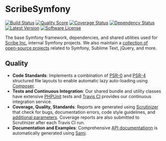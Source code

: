 # ScribeSymfony

[![Build Status](https://img.shields.io/travis/scribenet/ScribeSymfony/master.svg?style=flat-square)](https://travis-ci.org/scribenet/ScribeSymfony)
[![Quality Score](http://img.shields.io/scrutinizer/g/scribenet/ScribeSymfony/master.svg?style=flat-square)](https://scrutinizer-ci.com/g/scribenet/ScribeSymfony/)
[![Coverage Status](http://img.shields.io/scrutinizer/coverage/g/scribenet/ScribeSymfony.svg?style=flat-square)](https://scrutinizer-ci.com/g/scribenet/ScribeSymfony/)
[![Dependency Status](http://img.shields.io/gemnasium/scribenet/ScribeSymfony.svg?style=flat-square)](https://gemnasium.com/scribenet/ScribeSymfony)
[![Latest Version](http://img.shields.io/packagist/v/scribe/symfony.svg?style=flat-square)](https://packagist.org/packages/scribe/symfony)
[![Software License](http://img.shields.io/packagist/l/scribe/symfony.svg?style=flat-square)](LICENSE.md)

The base Symfony framework, dependencies, and shared utilities used for [Scribe Inc.](https://scribenet.com/) internal Symfony projects. We also maintain a [collection of open-source projects](https://github.com/scribenet) related to Symfony, Sublime Text, jQuery, and more.

## Quality

* **Code Standards**: Implements a combination of [PSR-0](http://www.php-fig.org/psr/psr-0/) and [PSR-4](http://www.php-fig.org/psr/psr-4/) structured file layouts to enable automatic lazy auto-loading using [Composer](https://getcomposer.org/).
* **Tests and Continuous Integration**: Our shared bundle and utility classes have extensive [PHPUnit](https://phpunit.de/) tests and [Travis CI](https://travis-ci.org/scribenet/ScribeSymfony) provides our continuous integration service.
* **Coverage, Quality, Standards**: Reports are generated using [Scrutinizer](https://scrutinizer-ci.com/) that check for bugs, documentation errors, code style guidelines, and [additional parameters](.scrutinizer.yml). Coverage reports are also submitted to Scrutinizer after each Travis CI run.
* **Documentation and Examples**: Comprehensive [API documentationn](https://scribenet.github.io/ScribeSymfony/) is automatically generated using [Sami](https://github.com/fabpot/sami).